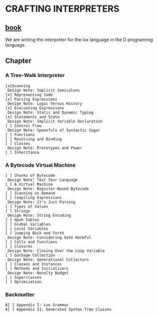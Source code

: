 # CRAFTING INTERPRETERS

## [book](https://craftinginterpreters.com/scanning.html#the-interpreter-framework)

We are writing the interpreter for the lox language in the D programmig language.

## Chapter

### A Tree-Walk Interpreter

    [x]Scanning
     Design Note: Implicit Semicolons
    [x] Representing Code
    [x] Parsing Expressions
     Design Note: Logic Versus History
    [x] Evaluating Expressions
     Design Note: Static and Dynamic Typing
    [x] Statements and State
     Design Note: Implicit Variable Declaration
    [ ] Control Flow
     Design Note: Spoonfuls of Syntactic Sugar
    [ ] Functions
    [ ] Resolving and Binding
    [ ] Classes
     Design Note: Prototypes and Power
    [ ] Inheritance

### A Bytecode Virtual Machine

    [ ] Chunks of Bytecode
     Design Note: Test Your Language
    [ ] A Virtual Machine
     Design Note: Register-Based Bytecode
    [ ] Scanning on Demand
    [ ] Compiling Expressions
     Design Note: It’s Just Parsing
    [ ] Types of Values
    [ ] Strings
     Design Note: String Encoding
    [ ] Hash Tables
    [ ] Global Variables
    [ ] Local Variables
    [ ] Jumping Back and Forth
     Design Note: Considering Goto Harmful
    [ ] Calls and Functions
    [ ] Closures
     Design Note: Closing Over the Loop Variable
    [ ] Garbage Collection
     Design Note: Generational Collectors
    [ ] Classes and Instances
    [ ] Methods and Initializers
     Design Note: Novelty Budget
    [ ] Superclasses
    [ ] Optimization

### Backmatter

    A[ ] Appendix I: Lox Grammar
    A[ ] Appendix II: Generated Syntax Tree Classes
